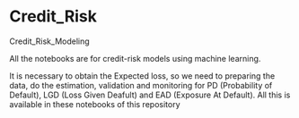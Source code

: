 # Credit_Risk
Credit_Risk_Modeling

All the notebooks are for credit-risk models using machine learning. 

It is necessary to obtain the Expected loss, so we need to preparing the data, do the estimation, validation and monitoring for PD (Probability of Default), LGD (Loss Given Deafult) and EAD (Exposure At Default).
All this is available in these notebooks of this repository


